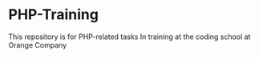 # PHP-Training
This repository is for PHP-related tasks In training at the coding school at Orange Company
